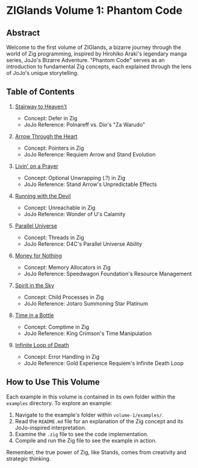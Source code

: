 # ZIGlands Volume 1: Phantom Code

## Abstract

Welcome to the first volume of ZIGlands, a bizarre journey through the world of Zig programming, inspired by Hirohiko Araki's legendary manga series, JoJo's Bizarre Adventure. "Phantom Code" serves as an introduction to fundamental Zig concepts, each explained through the lens of JoJo's unique storytelling.

## Table of Contents

1. [Stairway to Heaven't](examples/stairway_to_heavent/README.md)
   - Concept: Defer in Zig
   - JoJo Reference: Polnareff vs. Dio's "Za Warudo"

2. [Arrow Through the Heart](examples/arrow_through_the_heart/README.md)
   - Concept: Pointers in Zig
   - JoJo Reference: Requiem Arrow and Stand Evolution

3. [Livin' on a Prayer](examples/livin_on_a_prayer/README.md)
   - Concept: Optional Unwrapping (.?) in Zig
   - JoJo Reference: Stand Arrow's Unpredictable Effects

4. [Running with the Devil](examples/running_with_the_devil/README.md)
   - Concept: Unreachable in Zig
   - JoJo Reference: Wonder of U's Calamity

5. [Parallel Universe](examples/parallel_universe/README.md)
   - Concept: Threads in Zig
   - JoJo Reference: D4C's Parallel Universe Ability

6. [Money for Nothing](examples/money_for_nothing/README.md)
   - Concept: Memory Allocators in Zig
   - JoJo Reference: Speedwagon Foundation's Resource Management

7. [Spirit in the Sky](examples/spirit_in_the_sky/README.md)
   - Concept: Child Processes in Zig
   - JoJo Reference: Jotaro Summoning Star Platinum

8. [Time in a Bottle](examples/time_in_a_bottle/README.md)
   - Concept: Comptime in Zig
   - JoJo Reference: King Crimson's Time Manipulation

9. [Infinite Loop of Death](examples/infinite_loop_of_death/README.md)
   - Concept: Error Handling in Zig
   - JoJo Reference: Gold Experience Requiem's Infinite Death Loop

## How to Use This Volume

Each example in this volume is contained in its own folder within the `examples` directory. To explore an example:

1. Navigate to the example's folder within `volume-1/examples/`.
2. Read the `README.md` file for an explanation of the Zig concept and its JoJo-inspired interpretation.
3. Examine the `.zig` file to see the code implementation.
4. Compile and run the Zig file to see the example in action.

Remember, the true power of Zig, like Stands, comes from creativity and strategic thinking.
